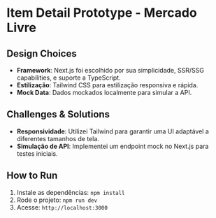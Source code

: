 # Item Detail Prototype - Mercado Livre

## Design Choices
- **Framework**: Next.js foi escolhido por sua simplicidade, SSR/SSG capabilities, e suporte a TypeScript.
- **Estilização**: Tailwind CSS para estilização responsiva e rápida.
- **Mock Data**: Dados mockados localmente para simular a API.

## Challenges & Solutions
- **Responsividade**: Utilizei Tailwind para garantir uma UI adaptável a diferentes tamanhos de tela.
- **Simulação de API**: Implementei um endpoint mock no Next.js para testes iniciais.

## How to Run
1. Instale as dependências: `npm install`
2. Rode o projeto: `npm run dev`
3. Acesse: `http://localhost:3000`